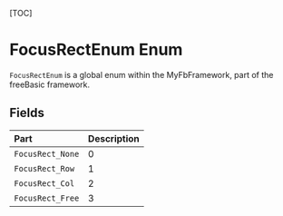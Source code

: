 [TOC]
# FocusRectEnum Enum
`FocusRectEnum` is a global enum within the MyFbFramework, part of the freeBasic framework.

## Fields
|Part|Description|
| :------------ | :------------ |
|`FocusRect_None`|0||
|`FocusRect_Row`|1||
|`FocusRect_Col`|2||
|`FocusRect_Free`|3||
